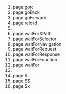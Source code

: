 1. page.goto
2. page.goBack
3. page.goForward
4. page.reload
5. 
6. page.waitForXPath
7. page.waitForSelector
8. page.waitForNavigation
9. page.waitForRequest
10. page.waitForResponse
11. page.waitForFunction
12. page.waitFor
13. 
14. page.$
15. page.$$
16. page.$x